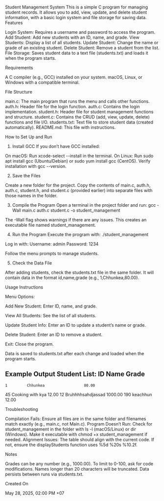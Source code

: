 Student Management System
This is a simple C program for managing student records. It allows you to add, view, update, and delete student information, with a basic login system and file storage for saving data.
Features

Login System: Requires a username and password to access the program.
Add Student: Add new students with an ID, name, and grade.
View Students: Display a list of all students.
Update Student: Change the name or grade of an existing student.
Delete Student: Remove a student from the list.
File Storage: Saves student data to a text file (students.txt) and loads it when the program starts.

Requirements

A C compiler (e.g., GCC) installed on your system.
macOS, Linux, or Windows with a compatible terminal.

File Structure

main.c: The main program that runs the menu and calls other functions.
auth.h: Header file for the login function.
auth.c: Contains the login implementation.
student.h: Header file for student management functions and structure.
student.c: Contains the CRUD (add, view, update, delete) functions and file I/O.
students.txt: Text file to store student data (created automatically).
README.md: This file with instructions.

How to Set Up and Run
1. Install GCC
If you don’t have GCC installed:

On macOS: Run xcode-select --install in the terminal.
On Linux: Run sudo apt install gcc (Ubuntu/Debian) or sudo yum install gcc (CentOS).
Verify installation with gcc --version.

2. Save the Files

Create a new folder for the project.
Copy the contents of main.c, auth.h, auth.c, student.h, and student.c (provided earlier) into separate files with those names in the folder.

3. Compile the Program
Open a terminal in the project folder and run:
gcc -Wall main.c auth.c student.c -o student_management


The -Wall flag shows warnings if there are any issues.
This creates an executable file named student_management.

4. Run the Program
Execute the program with:
./student_management


Log in with:
Username: admin
Password: 1234


Follow the menu prompts to manage students.

5. Check the Data File

After adding students, check the students.txt file in the same folder. It will contain data in the format id,name,grade (e.g., 1,Chhunkea,80.00).

Usage Instructions

Menu Options:

Add New Student: Enter ID, name, and grade.



View All Students: See the list of all students.



Update Student Info: Enter an ID to update a student’s name or grade.



Delete Student: Enter an ID to remove a student.



Exit: Close the program.




Data is saved to students.txt after each change and loaded when the program starts.

Example Output
Student List:
    ID         Name                    Grade
--------------------------------
    1         Chhunkea                  80.00
   45         Cooking with kya         12.00
   12         Bruhhhhsahdjassad      1000.00
  190         keachhun                 12.00

Troubleshooting

Compilation Fails: Ensure all files are in the same folder and filenames match exactly (e.g., main.c, not Main.c).
Program Doesn’t Run: Check for student_management in the folder with ls -l (macOS/Linux) or dir (Windows). Make it executable with chmod +x student_management if needed.
Alignment Issues: The table should align with the current code. If not, ensure the displayStudents function uses %5d %20s %10.2f.

Notes

Grades can be any number (e.g., 1000.00). To limit to 0-100, ask for code modifications.
Names longer than 20 characters will be truncated.
Data persists between runs via students.txt.

Created On

May 28, 2025, 02:00 PM +07

